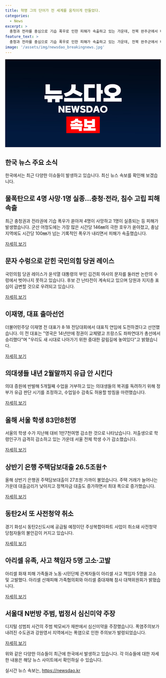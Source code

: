 ```yaml
---
title: 혁명 그의 단어가 전 세계를 움직이게 만들었다.
categories:
  - News
excerpt: >
  충청과 전라를 중심으로 기습 폭우로 인한 피해가 속출하고 있는 가운데, 전북 완주군에서 비닐하우스가 무너지는 등 대규모 침수 피해가 발생했다. 한편 국민의힘 당권 레이스와 관련해서는 윤석열 대통령 부인의 문자 논란이 계속되고 있으며, 민주당의 이재명 전 대표가 대표직 연임에 도전선언했다. 의대생들 유급 문제와 서울의 학생 수가 줄어든 것, 은행 주택담보대출 증가, 동탄2신도시 사업의 취소와 아리셀 사고 책임자 고소·고발 등이 눈에 띈다. 또한 서울대 N번방 주범의 재판과 서울과 강원영서 지역의 폭염주의보가 발령됐다. [글로벌경제체 간추린 뉴스]
feature_text: >
  충청과 전라를 중심으로 기습 폭우로 인한 피해가 속출하고 있는 가운데, 전북 완주군에서 비닐하우스가 무너지는 등 대규모 침수 피해가 발생했다. 한편 국민의힘 당권 레이스와 관련해서는 윤석열 대통령 부인의 문자 논란이 계속되고 있으며, 민주당의 이재명 전 대표가 대표직 연임에 도전선언했다. 의대생들 유급 문제와 서울의 학생 수가 줄어든 것, 은행 주택담보대출 증가, 동탄2신도시 사업의 취소와 아리셀 사고 책임자 고소·고발 등이 눈에 띈다. 또한 서울대 N번방 주범의 재판과 서울과 강원영서 지역의 폭염주의보가 발령됐다. [글로벌경제체 간추린 뉴스]
image: '/assets/img/newsdao_breakingnews.jpg'
---
```


<p><img src="/assets/img/newsdao_breakingnews.jpg" alt="flaretime 속보" /></p>

<h2 data-ke-size="size26">한국 뉴스 주요 소식</h2>

<p data-ke-size="size16">한국에서는 최근 다양한 이슈들이 발생하고 있습니다. 최신 뉴스 속보를 확인해 보겠습니다.</p>

<h2 data-ke-size="size26">물폭탄으로 4명 사망·1명 실종...충청·전라, 침수 고립 피해 속출</h2>

<p data-ke-size="size16">최근 충청권과 전라권에 기습 폭우가 쏟아져 4명이 사망하고 1명이 실종되는 등 피해가 발생했습니다. 군산 어청도에는 가장 많은 시간당 146㎜의 극한 호우가 쏟아졌고, 충남지역에도 시간당 100㎜가 넘는 기록적인 폭우가 내리면서 피해가 속출했습니다.</p>

<p><a href="https://www.yna.co.kr/view/AKR20240710081500054">자세히 보기</a></p>

<h2 data-ke-size="size26">문자 수렁으로 갇힌 국민의힘 당권 레이스</h2>

<p data-ke-size="size16">국민의힘 당권 레이스가 윤석열 대통령의 부인 김건희 여사의 문자를 둘러싼 논란의 수렁에서 벗어나지 못하고 있습니다. 후보 간 난타전이 계속되고 있으며 당원과 지지층 표심이 급변할 것으로 우려되고 있습니다.</p>

<p><a href="https://www.yna.co.kr/view/AKR20240710069800001">자세히 보기</a></p>

<h2 data-ke-size="size26">이재명, 대표 출마선언</h2>

<p data-ke-size="size16">더불어민주당 이재명 전 대표가 8·18 전당대회에서 대표직 연임에 도전하겠다고 선언했습니다. 이 전 대표는 "영국은 14년만에 정권이 교체됐고 프랑스도 좌파연대가 총선에서 승리했다"며 "우리도 새 시대로 나아가기 위한 중대한 갈림길에 놓여있다"고 밝혔습니다.</p>

<p><a href="https://www.yna.co.kr/view/AKR20240710071200001">자세히 보기</a></p>

<h2 data-ke-size="size26">의대생들 내년 2월말까지 유급 안 시킨다</h2>

<p data-ke-size="size16">의대 증원에 반발해 5개월째 수업을 거부하고 있는 의대생들의 복귀를 독려하기 위해 정부가 유급 판단 시기를 조정하고, 수업일수 감축도 허용할 방침을 마련했습니다.</p>

<p><a href="https://www.yna.co.kr/view/AKR20240710065900530">자세히 보기</a></p>

<h2 data-ke-size="size26">올해 서울 학생 83만8천명</h2>

<p data-ke-size="size16">서울의 학생 수가 지난해 대비 1만7천여명 감소한 것으로 나타났습니다. 저출생으로 학령인구가 급격히 감소하고 있는 가운데 서울 전체 학생 수가 감소했습니다.</p>

<p><a href="https://www.yna.co.kr/view/AKR20240710050900530">자세히 보기</a></p>

<h2 data-ke-size="size26">상반기 은행 주택담보대출 26.5조원↑</h2>

<p data-ke-size="size16">올해 상반기 은행권 주택담보대출이 27조원 가까이 불었습니다. 주택 거래가 늘어나는 가운데 대출금리가 낮아지고 정책자금 대출도 증가하면서 최대 폭으로 증가했습니다.</p>

<p><a href="https://www.yna.co.kr/view/AKR20240710086900002">자세히 보기</a></p>

<h2 data-ke-size="size26">동탄2서 또 사전청약 취소</h2>

<p data-ke-size="size16">경기 화성시 동탄2신도시에 공급될 예정이던 주상복합아파트 사업이 취소돼 사전청약 당첨자들의 불안감이 커지고 있습니다.</p>

<p><a href="https://www.yna.co.kr/view/AKR20240710085300003">자세히 보기</a></p>

<h2 data-ke-size="size26">아리셀 유족, 사고 책임자 5명 고소·고발</h2>

<p data-ke-size="size16">아리셀 화재 피해 가족들과 노동·시민단체 관계자들이 아리셀 사고 책임자 5명을 고소 및 고발했다. 아리셀 산재피해 가족협의회와 아리셀 중대재해 참사 대책위원회가 밝혔습니다.</p>

<p><a href="https://www.yna.co.kr/view/AKR20240710098900061">자세히 보기</a></p>

<h2 data-ke-size="size26">서울대 N번방 주범, 법정서 심신미약 주장</h2>

<p data-ke-size="size16">디지털 성범죄 사건의 주범 박모씨가 재판에서 심신미약을 주장했습니다. 폭염주의보가 내려진 수도권과 강원영서 지역에서는 폭염으로 인한 주의보가 발령되었습니다.</p>

<p><a href="https://www.yna.co.kr/view/AKR20240710090100004">자세히 보기</a></p>

<p data-ke-size="size16">위와 같은 다양한 이슈들이 최근에 한국에서 발생하고 있습니다. 각 이슈들에 대한 자세한 내용은 해당 뉴스 사이트에서 확인하실 수 있습니다.</p>
실시간 뉴스 속보는, <a href="https://newsdao.kr" rel="dofollow">https://newsdao.kr</a>


